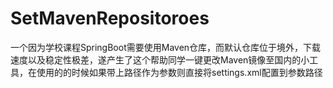 # SetMavenRepositoroes
一个因为学校课程SpringBoot需要使用Maven仓库，而默认仓库位于境外，下载速度以及稳定性极差，遂产生了这个帮助同学一键更改Maven镜像至国内的小工具，在使用的的时候如果带上路径作为参数则直接将settings.xml配置到参数路径
